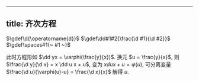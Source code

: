 
---
title: 齐次方程
---

$\gdef\d{\operatorname{d}}$
$\gdef\dd#1#2{\frac{\d #1}{\d #2}}$
$\gdef\spaces#1{~ #1 ~}$

此时方程形如 $\dd yx = \varphi(\frac{y}{x})$. 换元 $u = \frac{y}{x}$, 则 $\frac{\d y}{\d x} = x \dd u x + u$, 变为 $x \dd u x + u = \varphi(u)$, 可分离变量 $\frac{\d u}{\varphi(u)-u} = \frac{\d x}{x}$ 解得 $u$. 

